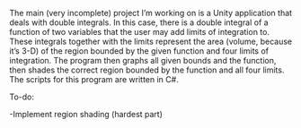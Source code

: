 The main (very incomplete) project I’m working on is a Unity application that deals with double integrals. In this case, there is a double integral of a function of two variables that the user may add limits of integration to. These integrals together with the limits represent the area (volume, because it’s 3-D) of the region bounded by the given function and four limits of integration. The program then graphs all given bounds and the function, then shades the correct region bounded by the function and all four limits. The scripts for this program are written in C#.

To-do:

-Implement region shading (hardest part)
